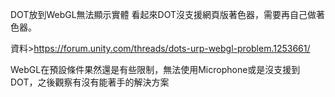 DOT放到WebGL無法顯示實體
看起來DOT沒支援網頁版著色器，需要再自己做著色器。

資料>https://forum.unity.com/threads/dots-urp-webgl-problem.1253661/


WebGL在預設條件果然還是有些限制，無法使用Microphone或是沒支援到DOT，之後觀察有沒有能著手的解決方案
